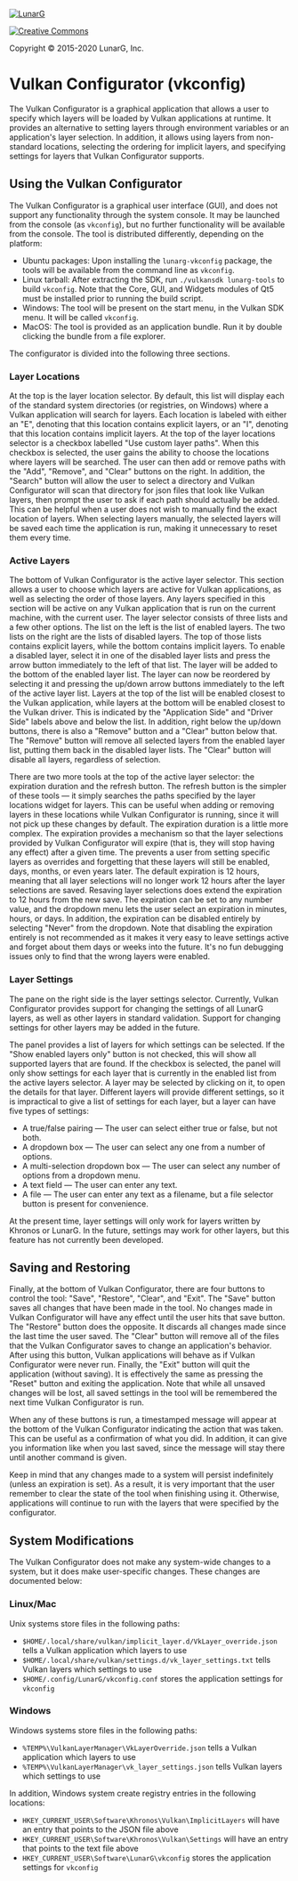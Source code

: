 <!-- markdownlint-disable MD041 -->
[![LunarG][1]][2]

[1]: https://vulkan.lunarg.com/img/LunarGLogo.png "www.LunarG.com"
[2]: https://www.LunarG.com/

[![Creative Commons][3]][4]

[3]: https://i.creativecommons.org/l/by-nd/4.0/88x31.png "Creative Commons License"
[4]: https://creativecommons.org/licenses/by-nd/4.0/

Copyright &copy; 2015-2020 LunarG, Inc.

# Vulkan Configurator (vkconfig)

The Vulkan Configurator is a graphical application that allows a user to specify which layers will be loaded by Vulkan applications at runtime.
It provides an alternative to setting layers through environment variables or an application's layer selection.
In addition, it allows using layers from non-standard locations, selecting the ordering for implicit layers, and specifying settings for layers that Vulkan Configurator supports.

## Using the Vulkan Configurator

The Vulkan Configurator is a graphical user interface (GUI), and does not support any functionality through the system console. It may be launched from the console (as `vkconfig`), but no further functionality will be available from the console. The tool is distributed differently, depending on the platform:
- Ubuntu packages: Upon installing the `lunarg-vkconfig` package, the tools will be available from the command line as `vkconfig`.
- Linux tarball: After extracting the SDK, run `./vulkansdk lunarg-tools` to build `vkconfig`. Note that the Core, GUI, and Widgets modules of Qt5 must be installed prior to running the build script.
- Windows: The tool will be present on the start menu, in the Vulkan SDK menu. It will be called `vkconfig`.
- MacOS: The tool is provided as an application bundle. Run it by double clicking the bundle from a file explorer.

The configurator is divided into the following three sections.

### Layer Locations

At the top is the layer location selector.
By default, this list will display each of the standard system directories (or registries, on Windows) where a Vulkan application will search for layers.
Each location is labeled with either an "E", denoting that this location contains explicit layers, or an "I", denoting that this location contains implicit layers.
At the top of the layer locations selector is a checkbox labelled "Use custom layer paths".
When this checkbox is selected, the user gains the ability to choose the locations where layers will be searched.
The user can then add or remove paths with the "Add", "Remove", and "Clear" buttons on the right.
In addition, the "Search" button will allow the user to select a directory and Vulkan Configurator will scan that directory for json files that look like Vulkan layers, then prompt the user to ask if each path should actually be added.
This can be helpful when a user does not wish to manually find the exact location of layers.
When selecting layers manually, the selected layers will be saved each time the application is run, making it unnecessary to reset them every time.

### Active Layers

The bottom of Vulkan Configurator is the active layer selector.
This section allows a user to choose which layers are active for Vulkan applications, as well as selecting the order of those layers.
Any layers specified in this section will be active on any Vulkan application that is run on the current machine, with the current user.
The layer selector consists of three lists and a few other options.
The list on the left is the list of enabled layers.
The two lists on the right are the lists of disabled layers.
The top of those lists contains explicit layers, while the bottom contains implicit layers.
To enable a disabled layer, select it in one of the disabled layer lists and press the arrow button immediately to the left of that list.
The layer will be added to the bottom of the enabled layer list.
The layer can now be reordered by selecting it and pressing the up/down arrow buttons immediately to the left of the active layer list.
Layers at the top of the list will be enabled closest to the Vulkan application, while layers at the bottom will be enabled closest to the Vulkan driver.
This is indicated by the "Application Side" and "Driver Side" labels above and below the list.
In addition, right below the up/down buttons, there is also a "Remove" button and a "Clear" button below that.
The "Remove" button will remove all selected layers from the enabled layer list, putting them back in the disabled layer lists.
The "Clear" button will disable all layers, regardless of selection.

There are two more tools at the top of the active layer selector: the expiration duration and the refresh button.
The refresh button is the simpler of these tools &mdash; it simply searches the paths specified by the layer locations widget for layers.
This can be useful when adding or removing layers in these locations while Vulkan Configurator is running, since it will not pick up these changes by default.
The expiration duration is a little more complex.
The expiration provides a mechanism so that the layer selections provided by Vulkan Configurator will expire (that is, they will stop having any effect) after a given time.
The prevents a user from setting specific layers as overrides and forgetting that these layers will still be enabled, days, months, or even years later.
The default expiration is 12 hours, meaning that all layer selections will no longer work 12 hours after the layer selections are saved.
Resaving layer selections does extend the expiration to 12 hours from the new save.
The expiration can be set to any number value, and the dropdown menu lets the user select an expiration in minutes, hours, or days.
In addition, the expiration can be disabled entirely by selecting "Never" from the dropdown.
Note that disabling the expiration entirely is not recommended as it makes it very easy to leave settings active and forget about them days or weeks into the future.
It's no fun debugging issues only to find that the wrong layers were enabled.

### Layer Settings

The pane on the right side is the layer settings selector.
Currently, Vulkan Configurator provides support for changing the settings of all LunarG layers, as well as other layers in standard validation.
Support for changing settings for other layers may be added in the future.

The panel provides a list of layers for which settings can be selected.
If the "Show enabled layers only" button is not checked, this will show all supported layers that are found.
If the checkbox is selected, the panel will only show settings for each layer that is currently in the enabled list from the active layers selector. A layer may be selected by clicking on it, to open the details for that layer.
Different layers will provide different settings, so it is impractical to give a list of settings for each layer, but a layer can have five types of settings:

* A true/false pairing &mdash; The user can select either true or false, but not both.
* A dropdown box &mdash; The user can select any one from a number of options.
* A multi-selection dropdown box &mdash; The user can select any number of options from a dropdown menu.
* A text field &mdash; The user can enter any text.
* A file &mdash; The user can enter any text as a filename, but a file selector button is present for convenience.

At the present time, layer settings will only work for layers written by Khronos or LunarG.
In the future, settings may work for other layers, but this feature has not currently been developed.

## Saving and Restoring

Finally, at the bottom of Vulkan Configurator, there are four buttons to control the tool: "Save", "Restore", "Clear", and "Exit".
The "Save" button saves all changes that have been made in the tool.
No changes made in Vulkan Configurator will have any effect until the user hits that save button.
The "Restore" button does the opposite.
It discards all changes made since the last time the user saved.
The "Clear" button will remove all of the files that the Vulkan Configurator saves to change an application's behavior.
After using this button, Vulkan applications will behave as if Vulkan Configurator were never run.
Finally, the "Exit" button will quit the application (without saving).
It is effectively the same as pressing the "Reset" button and exiting the application.
Note that while all unsaved changes will be lost, all saved settings in the tool will be remembered the next time Vulkan Configurator is run.

When any of these buttons is run, a timestamped message will appear at the bottom of the Vulkan Configurator indicating the action that was taken.
This can be useful as a confirmation of what you did.
In addition, it can give you information like when you last saved, since the message will stay there until another command is given.

Keep in mind that any changes made to a system will persist indefinitely (unless an expiration is set).
As a result, it is very important that the user remember to clear the state of the tool when finishing using it.
Otherwise, applications will continue to run with the layers that were specified by the configurator.

## System Modifications

The Vulkan Configurator does not make any system-wide changes to a system, but it does make user-specific changes.
These changes are documented below:

### Linux/Mac

Unix systems store files in the following paths:

- `$HOME/.local/share/vulkan/implicit_layer.d/VkLayer_override.json` tells a Vulkan application which layers to use
- `$HOME/.local/share/vulkan/settings.d/vk_layer_settings.txt` tells Vulkan layers which settings to use
- `$HOME/.config/LunarG/vkconfig.conf` stores the application settings for `vkconfig`

### Windows

Windows systems store files in the following paths:

- `%TEMP%\VulkanLayerManager\VkLayerOverride.json` tells a Vulkan application which layers to use
- `%TEMP%\VulkanLayerManager\vk_layer_settings.json` tells Vulkan layers which settings to use

In addition, Windows system create registry entries in the following locations:

- `HKEY_CURRENT_USER\Software\Khronos\Vulkan\ImplicitLayers` will have an entry that points to the JSON file above
- `HKEY_CURRENT_USER\Software\Khronos\Vulkan\Settings` will have an entry that points to the text file above
- `HKEY_CURRENT_USER\Software\LunarG\vkconfig` stores the application settings for `vkconfig`
